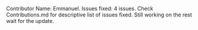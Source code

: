 Contributor Name: Emmanuel.
Issues fixed: 4 issues.
Check Contributions.md for descriptive list of issues fixed.
Still working on the rest wait for the update.
